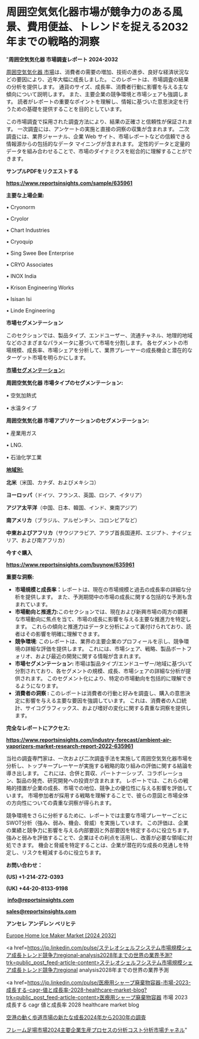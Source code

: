 # 周囲空気気化器市場が競争力のある風景、費用便益、トレンドを捉える2032年までの戦略的洞察

"<strong>周囲空気気化器 市場調査レポート 2024-2032</strong>

<a href=https://www.reportsinsights.com/sample/635961>周囲空気気化器 市場</a>は、消費者の需要の増加、技術の進歩、良好な経済状況などの要因により、近年大幅に成長しました。 このレポートは、市場調査の結果の分析を提供します。 通貨のサイズ、成長率、消費者行動に影響を与える主な傾向について説明します。 また、主要企業の競争環境と市場シェアも強調します。 読者がレポートの重要なポイントを理解し、情報に基づいた意思決定を行うための基礎を提供することを目的としています。

この市場調査で採用された調査方法により、結果の正確さと信頼性が保証されます。 一次調査には、アンケートの実施と直接の洞察の収集が含まれます。 二次調査には、業界ジャーナル、企業 Web サイト、市場レポートなどの信頼できる情報源からの包括的なデータ マイニングが含まれます。 定性的データと定量的データを組み合わせることで、市場のダイナミクスを総合的に理解することができます。

<strong><b>サンプルPDFをリクエストする</b></strong>

<a href=https://www.reportsinsights.com/sample/635961><strong><u>https://www.reportsinsights.com/sample/635961</u></strong></a>

<strong>主要な上場企業:</strong>

• Cryonorm

• Cryolor

• Chart Industries

• Cryoquip

• Sing Swee Bee Enterprise

• CRYO Associates

• INOX India

• Krison Engineering Works

• Isisan Isi

• Linde Engineering

<strong>市場セグメンテーション</strong>

このセクションでは、製品タイプ、エンドユーザー、流通チャネル、地理的地域などのさまざまなパラメータに基づいて市場を分割します。 各セグメントの市場規模、成長率、市場シェアを分析して、業界プレーヤーの成長機会と潜在的なターゲット市場を明らかにします。

<strong><u>市場セグメンテーション</u></strong><strong><u>:</u></strong>

<strong>周囲空気気化器 市場タイプのセグメンテーション:</strong>

• 空気加熱式

• 水温タイプ

<strong>周囲空気気化器 市場アプリケーションのセグメンテーション:</strong>

• 産業用ガス

• LNG.

• 石油化学工業

<strong><u>地域別</u></strong><strong><u>:</u></strong>

<strong>北米</strong>（米国、カナダ、およびメキシコ）

<strong>ヨーロッパ</strong>（ドイツ、フランス、英国、ロシア、イタリア）

<strong>アジア太平洋</strong>（中国、日本、韓国、インド、東南アジア）

<strong>南アメリカ</strong>（ブラジル、アルゼンチン、コロンビアなど）

<strong>中東およびアフリカ</strong>（サウジアラビア、アラブ首長国連邦、エジプト、ナイジェリア、および南アフリカ）

<strong>今すぐ購入</strong>

<a href=https://www.reportsinsights.com/buynow/635961><strong><u>https://www.reportsinsights.com/buynow/635961</u></strong></a>

<strong>重要な洞察:</strong>
<ul>
  <li><strong>市場規模と成長率：</strong>レポートは、現在の市場規模と過去の成長率の詳細な分析を提供します。 また、予測期間中の市場の成長に関する包括的な予測も含まれています。</li>
  <li><strong>市場動向と推進力:</strong>このセクションでは、現在および新興市場の両方の顕著な市場動向に焦点を当て、市場の成長に影響を与える主要な推進力を特定します。 これらの傾向と推進力はデータと分析によって裏付けられており、読者はその影響を明確に理解できます。</li>
  <li><strong>競争環境</strong>: このレポートは、業界の主要企業のプロフィールを示し、競争環境の詳細な評価を提供します。 これには、市場シェア、戦略、製品ポートフォリオ、および最近の開発に関する情報が含まれます。</li>
  <li><strong>市場セグメンテーション: </strong>市場は製品タイプ/エンドユーザー/地域に基づいて分割されており、各セグメントの規模、成長、市場シェアの詳細な分析が提供されます。 このセグメント化により、特定の市場動向を包括的に理解できるようになります。</li>
  <li><strong>消費者の洞察 : </strong>このレポートは消費者の行動と好みを調査し、購入の意思決定に影響を与える主要な要因を強調しています。 これは、消費者の人口統計、サイコグラフィックス、および嗜好の変化に関する貴重な洞察を提供します。</li>
</ul>
<strong>完全なレポートにアクセス:</strong>

<a href=https://www.reportsinsights.com/industry-forecast/ambient-air-vaporizers-market-research-report-2022-635961><strong><u><b>https://www.reportsinsights.com/industry-forecast/ambient-air-vaporizers-market-research-report-2022-635961</b></u></strong></a>

当社の調査専門家は、一次および二次調査手法を実施して周囲空気気化器市場を分析し、トップキープレーヤーが実施する戦略的取り組みの評価に関する結論を導き出します。 これには、合併と買収、パートナーシップ、コラボレーション、製品の発売、研究開発への投資が含まれます。 レポートでは、これらの戦略的措置が企業の成長、市場での地位、競争上の優位性に与える影響を評価しています。 市場参加者が採用する戦略を理解することで、彼らの意図と市場全体の方向性についての貴重な洞察が得られます。

競争環境をさらに分析するために、レポートでは主要な市場プレーヤーごとにSWOT分析（強み、弱み、機会、脅威）を実施しています。 この評価は、企業の業績と競争力に影響を与える内部要因と外部要因を特定するのに役立ちます。 強みと弱みを評価することで、企業はその利点を活用し、改善が必要な領域に対処できます。 機会と脅威を特定することは、企業が潜在的な成長の見通しを特定し、リスクを軽減するのに役立ちます。

<strong>お問い合わせ：</strong>

<strong>(US) +1-214-272-0393</strong>

<strong>(UK) +44-20-8133-9198</strong>

<strong> </strong><a href=info@reportsinsights.com><strong><u>info@reportsinsights.com</u></strong></a>

<a href=sales@reportsinsights.com><strong><u>sales@reportsinsights.com</u></strong></a>

<strong>アンセレ アンデレン ベリヒテ</strong>

<a href=https://www.linkedin.com/pulse/europe-home-ice-maker-markets-2024-business-strategy-zbvaf/>Europe Home Ice Maker Market [2024 2032]</a>

<a href=https://jp.linkedin.com/pulse/ステレオシェルフシステム市場規模シェア成長トレンド競争力regional-analysis2028年までの世界の業界予測?trk=public_post_feed-article-content>ステレオシェルフシステム市場規模シェア成長トレンド競争力regional analysis2028年までの世界の業界予測</a>

<a href=https://jp.linkedin.com/pulse/医療用シャープ廃棄物容器-市場-2023-成長する-cagr-値と成長率-2028-healthcare-market-blog?trk=public_post_feed-article-content>医療用シャープ廃棄物容器 市場 2023 成長する cagr 値と成長率 2028 healthcare market blog</a>

<a href=https://www.linkedin.com/pulse/空港の動く歩道市場の新たな成長2024年から2030年の調査-community-market-research/>空港の動く歩道市場の新たな成長2024年から2030年の調査</a>

<a href=https://www.linkedin.com/pulse/フレーム足場市場2024主要企業生産プロセスの分析コスト分析市場チャネル-reports-insights-expert-adj4f/>フレーム足場市場2024主要企業生産プロセスの分析コスト分析市場チャネル</a>"
